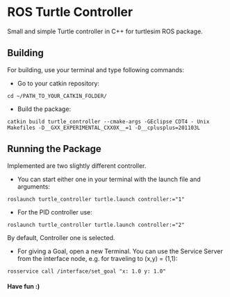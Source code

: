# ROS Turtle Controller
Small and simple Turtle controller in C++ for turtlesim ROS package.

## Building 
For building, use your terminal and type following commands:

* Go to your catkin repository:
```
cd ~/PATH_TO_YOUR_CATKIN_FOLDER/
```
* Build the package:
```
catkin build turtle_controller --cmake-args -GEclipse CDT4 - Unix Makefiles -D__GXX_EXPERIMENTAL_CXX0X__=1 -D__cplusplus=201103L
```

## Running the Package
Implemented are two slightly different controller. 

* You can start either one in your terminal with the launch file and arguments:
```
roslaunch turtle_controller turtle.launch controller:="1"
```
* For the PID controller use:
```
roslaunch turtle_controller turtle.launch controller:="2"
```
By default, Controller one is selected.

* For giving a Goal, open a new Terminal. You can use the Service Server from the interface node, e.g. for traveling to (x,y) = (1,1):
```
rosservice call /interface/set_goal "x: 1.0 y: 1.0" 
```
#### Have fun :)
